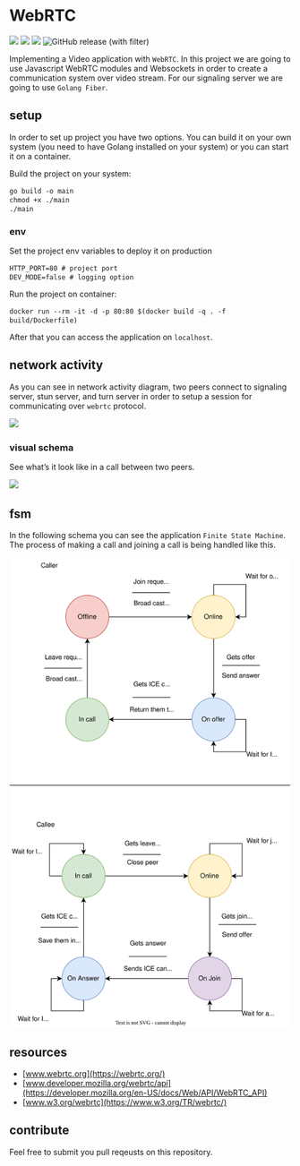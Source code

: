 # WebRTC

![](https://img.shields.io/badge/signaling-Go_Fiber-blue)
![](https://img.shields.io/badge/pwa-JavaScript-green)
![](https://img.shields.io/badge/protocol-WebRTC-red)
![GitHub release (with filter)](https://img.shields.io/github/v/release/amirhnajafiz/webrtc)

Implementing a Video application with ```WebRTC```. In this project we are going to
use Javascript WebRTC modules and Websockets in order to create a communication system over video stream.
For our signaling server we are going to use ```Golang Fiber```.

## setup

In order to set up project you have two options. You can build it on your
own system (you need to have Golang installed on your system) or you can
start it on a container.

Build the project on your system:

```shell
go build -o main
chmod +x ./main
./main
```

### env

Set the project env variables to deploy it on production

```shell
HTTP_PORT=80 # project port
DEV_MODE=false # logging option
```

Run the project on container:

```shell
docker run --rm -it -d -p 80:80 $(docker build -q . -f build/Dockerfile)
```

After that you can access the application on ```localhost```.

## network activity

As you can see in network activity diagram, two peers connect to signaling server, stun server, and turn server
in order to setup a session for communicating over ```webrtc``` protocol.

![](https://developer.mozilla.org/en-US/docs/Web/API/WebRTC_API/Connectivity/webrtc-complete-diagram.png)

### visual schema

See what’s it look like in a call between two peers.

![](https://img.kancloud.cn/71/45/7145c9f8d8f4c39caf7fb5b4ce98d8b1_651x619.jpeg)

## fsm

In the following schema you can see the application ```Finite State Machine```.
The process of making a call and joining a call is being handled like this.

![](.github/diagram.svg)

## resources

- [www.webrtc.org](https://webrtc.org/)
- [www.developer.mozilla.org/webrtc/api](https://developer.mozilla.org/en-US/docs/Web/API/WebRTC_API)
- [www.w3.org/webrtc](https://www.w3.org/TR/webrtc/)

## contribute

Feel free to submit you pull reqeusts on this repository.
